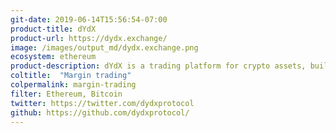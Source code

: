 ```yaml
---
git-date: 2019-06-14T15:56:54-07:00
product-title: dYdX
product-url: https://dydx.exchange/
image: /images/output_md/dydx.exchange.png
ecosystem: ethereum
product-description: dYdX is a trading platform for crypto assets, built with open-source protocols, enabling decentralized margin trading. [dYdX - Decentralized Platform for Advanced Financial Products, interview with  Antonio Juliano](/dydx)
coltitle:  "Margin trading"
colpermalink: margin-trading
filter: Ethereum, Bitcoin
twitter: https://twitter.com/dydxprotocol
github: https://github.com/dydxprotocol/
---
```

